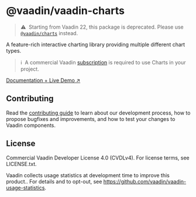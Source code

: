 # @vaadin/vaadin-charts

> ⚠️&nbsp; Starting from Vaadin 22, this package is deprecated.
> Please use [`@vaadin/charts`](https://www.npmjs.com/package/@vaadin/charts) instead.

A feature-rich interactive charting library providing multiple different chart types.

> ℹ️&nbsp; A commercial Vaadin [subscription](https://vaadin.com/pricing) is required to use Charts in your project.

[Documentation + Live Demo ↗](https://charts.demo.vaadin.com/vaadin-charts/)

## Contributing

Read the [contributing guide](https://vaadin.com/docs/latest/guide/contributing/overview) to learn about our development
process, how to propose bugfixes and improvements, and how to test your changes to Vaadin components.

## License

Commercial Vaadin Developer License 4.0 (CVDLv4). For license terms, see LICENSE.txt.

Vaadin collects usage statistics at development time to improve this product..
For details and to opt-out, see https://github.com/vaadin/vaadin-usage-statistics.
